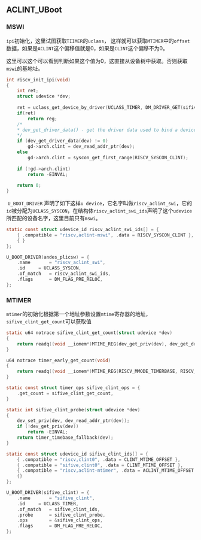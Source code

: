 ## ACLINT_UBoot

### MSWI

​	`ipi`初始化，这里试图获取`TIIMER`的`uclass`， 这样就可以获取`MTIMER`中的`offset`数据，如果是`ACLINT`这个偏移值就是0，如果是`CLINT`这个偏移不为0。

​	这里可以这个可以看到判断如果这个值为0，这直接从设备树中获取。否则获取`mswi`的基地址。

```c
int riscv_init_ipi(void)
{
    int ret;
    struct udevice *dev;
    
    ret = uclass_get_device_by_driver(UCLASS_TIMER, DM_DRIVER_GET(sifive_clint), &dev);
    if(ret)
        return reg;
    /*
    * dev_get_driver_data() - get the driver data used to bind a device
    */
    if (dev_get_driver_data(dev) != 0)
        gd->arch.clint = dev_read_addr_ptr(dev);
    else
        gd->arch.clint = syscon_get_first_range(RISCV_SYSCON_CLINT);
    
    if (!gd->arch.clint)
        return -EINVAL;
    
    return 0;
}
```

​	`U_BOOT_DRIVER` 声明了如下这样`u device`，它名字叫做`riscv_aclint_swi`，它的`id`被分配为`UCLASS_SYSCON`，在结构体`riscv_aclint_swi_ids`声明了这个`udevice`所匹配的设备名字，这里目前只有`mswi`。

```c
static const struct udevice_id riscv_aclint_swi_ids[] = {
	{ .compatible = "riscv,aclint-mswi", .data = RISCV_SYSCON_CLINT },
	{ }
};

U_BOOT_DRIVER(andes_plicsw) = {
	.name		= "riscv_aclint_swi",
	.id		= UCLASS_SYSCON,
	.of_match	= riscv_aclint_swi_ids,
	.flags		= DM_FLAG_PRE_RELOC,
};
```

### MTIMER

`mtimer`的初始化根据第一个地址参数设置`mtime`寄存器的地址，`sifive_clint_get_count`可以获取值

```c
static u64 notrace sifive_clint_get_count(struct udevice *dev)
{
    return readq((void __iomem*)MTIME_REG(dev_get_priv(dev), dev_get_driver_data(dev)));
}

u64 notrace timer_early_get_count(void)
{
    return readq((void __iomem*)MTIME_REG(RISCV_MMODE_TIMERBASE, RISCV_MMODE_TIMEROFF));
}

static const struct timer_ops sifive_clint_ops = {
    .get_count = sifive_clint_get_count,
}

static int sifive_clint_probe(struct udevice *dev)
{
    dev_set_priv(dev, dev_read_addr_ptr(dev));
    if (!dev_get_priv(dev))
        return -EINVAL;
 	return timer_timebase_fallback(dev);   
}

static const struct udevice_id sifive_clint_ids[] = {
    { .compatible = "riscv,clint0", .data = CLINT_MTIME_OFFSET },
    { .compatible = "sifive,clint0", .data = CLINT_MTIME_OFFSET },
    { .compatible = "riscv,aclint-mtimer", .data = ACLINT_MTIME_OFFSET },
    {}
};

U_BOOT_DRIVER(sifive_clint) = {
	.name		= "sifive_clint",
	.id		= UCLASS_TIMER,
	.of_match	= sifive_clint_ids,
	.probe		= sifive_clint_probe,
	.ops		= &sifive_clint_ops,
	.flags		= DM_FLAG_PRE_RELOC,
};
```

